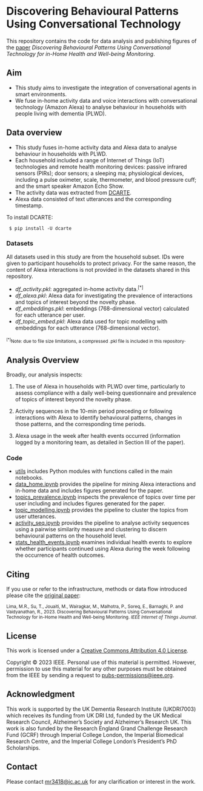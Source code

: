 # Discovering Behavioural Patterns Using Conversational Technology
This repository contains the code for data analysis and publishing figures of the [paper](https://ieeexplore.ieee.org/document/10168160) _Discovering Behavioural Patterns Using Conversational Technology for in-Home Health and Well-being Monitoring_. 

## Aim
- This study aims to investigate the integration of conversational agents in smart environments. 
- We fuse in-home activity data and voice interactions with conversational technology (Amazon Alexa) to analyse behaviour in households with people living with dementia (PLWD). 

## Data overview
- This study fuses in-home activity data and Alexa data to analyse behaviour in households with PLWD.
- Each household included a range of Internet of Things (IoT) technologies and remote health monitoring devices: passive infrared sensors (PIRs); door sensors; a sleeping
ma; physiological devices, including a pulse oximeter, scale, thermometer, and blood pressure cuff; and the smart speaker Amazon Echo Show.
- The activity data was extracted from [DCARTE](https://github.com/esoreq/dcarte).
- Alexa data consisted of text utterances and the corresponding timestamp.

To install DCARTE:
```
 $ pip install -U dcarte
```

### Datasets
All datasets used in this study are from the household subset. IDs were given to participant households to protect privacy. For the same reason, the content of Alexa interactions is not provided in the datasets shared in this repository.

- _df_activity.pkl_: aggregated in-home activity data.<sup>[*]</sup>
- _df_alexa.pkl_: Alexa data for investigating the prevalence of interactions and topics of interest beyond the novelty phase.
- _df_embeddings.pkl_: embeddings (768-dimensional vector) calculated for each utterance per user.  
- _df_topic_embed.pkl_: Alexa data used for topic modelling with embeddings for each utterance (768-dimensional vector).  

<sub><sup>[*]</sup>Note: due to file size limitations, a compressed .pkl file is included in this repository</sub>.

## Analysis Overview
Broadly, our analysis inspects: 

1. The use of Alexa in households with PLWD over time, particularly to assess compliance with a daily well-being questionnaire and prevalence of topics of interest beyond the novelty phase.

2. Activity sequences in the 10-min period preceding or following interactions with Alexa to identify behavioural patterns, changes in those patterns, and the corresponding time periods.

3. Alexa usage in the week after health events occurred (information logged by a monitoring team, as detailed in Section III of the paper).

### Code
- [utils](./utils/) includes Python modules with functions called in the main notebooks.
- [data_home.ipynb](./data_home.ipynb/) provides the pipeline for mining Alexa interactions and in-home data and includes figures generated for the paper.
- [topics_prevalence.ipynb](./topics_prevalence.ipynb/) inspects the prevalence of topics over time per user including and includes figures generated for the paper.
- [topic_modelling.ipynb](./topic_modelling.ipynb/) provides the pipeline to cluster the topics from user utterances.
- [activity_seq.ipynb](./activity_seq.ipynb/) provides the pipeline to analyse activity sequences using a pairwise similarity measure and clustering to discern behavioural patterns on the household level.
- [stats_health_events.ipynb](./stats_health_events.ipynb/) examines individual health events to explore whether participants continued using Alexa during the week following the occurrence of health outcomes.  


## Citing 

If you use or refer to the infrastructure, methods or data flow introduced please cite the [original paper](https://ieeexplore.ieee.org/document/10168160):

<sub>Lima, M.R., Su, T., Jouaiti, M., Wairagkar, M., Malhotra, P., Soreq, E., Barnaghi, P. and Vaidyanathan, R., 2023. Discovering Behavioural Patterns Using Conversational Technology for in-Home Health and Well-being Monitoring. _IEEE Internet of Things Journal_.</sub>

## License
This work is licensed under a [Creative Commons Attribution 4.0 License]( https://creativecommons.org/licenses/by/4.0/). 

Copyright © 2023 IEEE. Personal use of this material is permitted. However, permission to use this material for any other purposes must be obtained from the IEEE by sending a request to
pubs-permissions@ieee.org.

## Acknowledgment
This work is supported by the UK Dementia Research Institute (UKDRI7003) which receives its funding from UK DRI Ltd, funded by the UK Medical Research Council, Alzheimer’s Society and Alzheimer’s Research UK. This work is also funded by the Research England Grand Challenge Research Fund (GCRF) through Imperial College London, the Imperial Biomedical Research Centre, and the Imperial College London’s President’s PhD Scholarships. 

## Contact
Please contact mr3418@ic.ac.uk for any clarification or interest in the work. 
